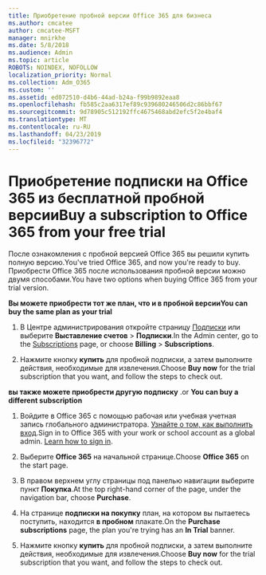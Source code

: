 ```yaml
---
title: Приобретение пробной версии Office 365 для бизнеса
ms.author: cmcatee
author: cmcatee-MSFT
manager: mnirkhe
ms.date: 5/8/2018
ms.audience: Admin
ms.topic: article
ROBOTS: NOINDEX, NOFOLLOW
localization_priority: Normal
ms.collection: Adm_O365
ms.custom: ''
ms.assetid: ed072510-d4b6-44ad-b24a-f99b9892eaa8
ms.openlocfilehash: fb585c2aa6317ef89c939680246506d2c86bbf67
ms.sourcegitcommit: 9d78905c512192ffc4675468abd2efc5f2e4baf4
ms.translationtype: MT
ms.contentlocale: ru-RU
ms.lasthandoff: 04/23/2019
ms.locfileid: "32396772"
---
```

# <a name="buy-a-subscription-to-office-365-from-your-free-trial"></a><span data-ttu-id="23db8-102">Приобретение подписки на Office 365 из бесплатной пробной версии</span><span class="sxs-lookup"><span data-stu-id="23db8-102">Buy a subscription to Office 365 from your free trial</span></span>

<span data-ttu-id="23db8-103">После ознакомления с пробной версией Office 365 вы решили купить полную версию.</span><span class="sxs-lookup"><span data-stu-id="23db8-103">You've tried Office 365, and now you're ready to buy.</span></span> <span data-ttu-id="23db8-104">Приобрести Office 365 после использования пробной версии можно двумя способами.</span><span class="sxs-lookup"><span data-stu-id="23db8-104">You have two options when buying Office 365 from your trial version.</span></span>
  
 <span data-ttu-id="23db8-105">**Вы можете приобрести тот же план, что и в пробной версии**</span><span class="sxs-lookup"><span data-stu-id="23db8-105">**You can buy the same plan as your trial**</span></span>
  
1. <span data-ttu-id="23db8-106">В Центре администрирования откройте страницу [Подписки](https://go.microsoft.com/fwlink/p/?linkid=842054) или выберите **Выставление счетов** \> **Подписки**.</span><span class="sxs-lookup"><span data-stu-id="23db8-106">In the Admin center, go to the [Subscriptions](https://go.microsoft.com/fwlink/p/?linkid=842054) page, or choose **Billing** \> **Subscriptions**.</span></span>
    
2. <span data-ttu-id="23db8-107">Нажмите кнопку **купить** для пробной подписки, а затем выполните действия, необходимые для извлечения.</span><span class="sxs-lookup"><span data-stu-id="23db8-107">Choose **Buy now** for the trial subscription that you want, and follow the steps to check out.</span></span> 
    
<span data-ttu-id="23db8-108">**вы также можете приобрести другую подписку** .</span><span class="sxs-lookup"><span data-stu-id="23db8-108">or **You can buy a different subscription**</span></span>
  
1. <span data-ttu-id="23db8-109">Войдите в Office 365 с помощью рабочая или учебная учетная запись глобального администратора. [Узнайте о том, как выполнить вход](https://support.office.com/article/e9eb7d51-5430-4929-91ab-6157c5a050b4).</span><span class="sxs-lookup"><span data-stu-id="23db8-109">Sign in to Office 365 with your work or school account as a global admin. [Learn how to sign in](https://support.office.com/article/e9eb7d51-5430-4929-91ab-6157c5a050b4).</span></span>
    
2. <span data-ttu-id="23db8-110">Выберите **Office 365** на начальной странице.</span><span class="sxs-lookup"><span data-stu-id="23db8-110">Choose **Office 365** on the start page.</span></span> 
    
3. <span data-ttu-id="23db8-111">В правом верхнем углу страницы под панелью навигации выберите пункт **Покупка**.</span><span class="sxs-lookup"><span data-stu-id="23db8-111">At the top right-hand corner of the page, under the navigation bar, choose **Purchase**.</span></span>
    
4. <span data-ttu-id="23db8-112">На странице **подписки на покупку** план, на котором вы пытаетесь поступить, находится **в пробном** плакате.</span><span class="sxs-lookup"><span data-stu-id="23db8-112">On the **Purchase subscriptions** page, the plan you're trying has an **In Trial** banner.</span></span> 
    
5. <span data-ttu-id="23db8-113">Нажмите кнопку **купить** для пробной подписки, а затем выполните действия, необходимые для извлечения.</span><span class="sxs-lookup"><span data-stu-id="23db8-113">Choose **Buy now** for the trial subscription that you want, and follow the steps to check out.</span></span> 
    

